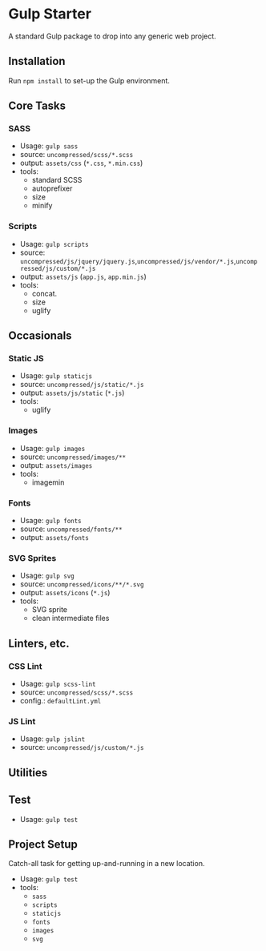 # Gulp Starter

A standard Gulp package to drop into any generic web project.

## Installation

Run `npm install` to set-up the Gulp environment.

## Core Tasks

### SASS

* Usage: `gulp sass`
* source: `uncompressed/scss/*.scss`
* output: `assets/css` (`*.css`, `*.min.css`)
* tools:
    - standard SCSS
    - autoprefixer
    - size
    - minify

### Scripts
* Usage: `gulp scripts`
* source: `uncompressed/js/jquery/jquery.js`,`uncompressed/js/vendor/*.js`,`uncompressed/js/custom/*.js`
* output: `assets/js` (`app.js`, `app.min.js`)
* tools:
    - concat.
    - size
    - uglify

## Occasionals

### Static JS
* Usage: `gulp staticjs`
* source: `uncompressed/js/static/*.js`
* output: `assets/js/static` (`*.js`)
* tools:
    - uglify

### Images
* Usage: `gulp images`
* source: `uncompressed/images/**`
* output: `assets/images`
* tools:
    - imagemin

### Fonts
* Usage: `gulp fonts`
* source: `uncompressed/fonts/**`
* output: `assets/fonts`

### SVG Sprites
* Usage: `gulp svg`
* source: `uncompressed/icons/**/*.svg`
* output: `assets/icons` (`*.js`)
* tools:
    - SVG sprite
    - clean intermediate files

## Linters, etc.

### CSS Lint
* Usage: `gulp scss-lint`
* source: `uncompressed/scss/*.scss`
* config.: `defaultLint.yml`

### JS Lint
* Usage: `gulp jslint`
* source: `uncompressed/js/custom/*.js`

## Utilities

## Test
* Usage: `gulp test`

## Project Setup
Catch-all task for getting up-and-running in a new location.
* Usage: `gulp test`
* tools:
    - `sass`
    - `scripts`
    - `staticjs`
    - `fonts`
    - `images`
    - `svg`